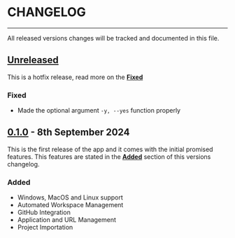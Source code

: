 # CHANGELOG
---
All released versions changes will be tracked and documented in this file.

## [Unreleased]()

This is a hotfix release, read more on the [**Fixed**](#fixed)

### Fixed

- Made the optional argument `-y, --yes` function properly

## [0.1.0](https://github.com/Dtar380/WorkspaceAutomation/releases/tag/0.1.0) - 8th September 2024

This is the first release of the app and it comes with the initial promised features.
This features are stated in the [**Added**](#added) section of this versions changelog.

### Added

- Windows, MacOS and Linux support
- Automated Workspace Management
- GitHub Integration
- Application and URL Management
- Project Importation
